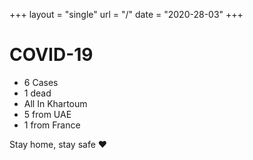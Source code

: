 +++
layout = "single"
url = "/"
date = "2020-28-03"
+++

# COVID-19

- 6 Cases
- 1 dead
- All In Khartoum
- 5 from UAE
- 1 from France

Stay home, stay safe ❤